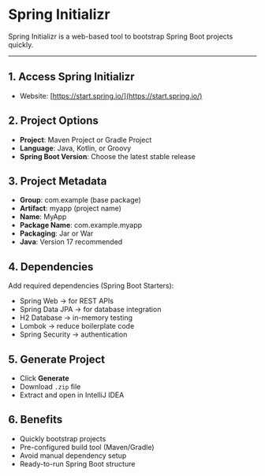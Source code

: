 # Spring Initializr

Spring Initializr is a web-based tool to bootstrap Spring Boot projects quickly.

---

## 1. Access Spring Initializr

- Website: [https://start.spring.io/](https://start.spring.io/)

## 2. Project Options

- **Project**: Maven Project or Gradle Project
- **Language**: Java, Kotlin, or Groovy
- **Spring Boot Version**: Choose the latest stable release

## 3. Project Metadata

- **Group**: com.example (base package)
- **Artifact**: myapp (project name)
- **Name**: MyApp
- **Package Name**: com.example.myapp
- **Packaging**: Jar or War
- **Java**: Version 17 recommended

## 4. Dependencies

Add required dependencies (Spring Boot Starters):

- Spring Web → for REST APIs
- Spring Data JPA → for database integration
- H2 Database → in-memory testing
- Lombok → reduce boilerplate code
- Spring Security → authentication

## 5. Generate Project

- Click **Generate**
- Download `.zip` file
- Extract and open in IntelliJ IDEA

## 6. Benefits

- Quickly bootstrap projects
- Pre-configured build tool (Maven/Gradle)
- Avoid manual dependency setup
- Ready-to-run Spring Boot structure
